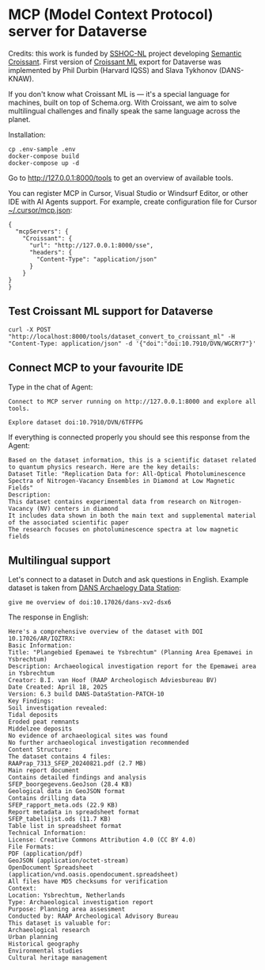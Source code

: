 # MCP (Model Context Protocol) server for Dataverse

Credits: this work is funded by [SSHOC-NL](https://sshoc.nl) project developing [Semantic Croissant](https://docs.google.com/document/d/1fi9Lb6x5Wm0L9CZftqjSGElV_ifcSW_IT-H8ZlpbrtQ/edit?tab=t.0). First version of [Croissant ML](https://docs.mlcommons.org/croissant/docs/croissant-spec.html) export for Dataverse was implemented by Phil Durbin (Harvard IQSS) and Slava Tykhonov (DANS-KNAW).

If you don't know what Croissant ML is — it's a special language for machines, built on top of Schema.org. With Croissant, we aim to solve multilingual challenges and finally speak the same language across the planet.

Installation:
```
cp .env-sample .env
docker-compose build
docker-compose up -d
```

Go to http://127.0.0.1:8000/tools to get an overview of available tools.

You can register MCP in Cursor, Visual Studio or Windsurf Editor, or other IDE with AI Agents support. For example, create configuration file for Cursor [~/.cursor/mcp.json](https://docs.cursor.com/context/model-context-protocol):
```
{
  "mcpServers": {
    "Croissant": {
      "url": "http://127.0.0.1:8000/sse",
      "headers": {
        "Content-Type": "application/json"
      }
    }
}
}
```

## Test Croissant ML support for Dataverse
```
curl -X POST "http://localhost:8000/tools/dataset_convert_to_croissant_ml" -H "Content-Type: application/json" -d '{"doi":"doi:10.7910/DVN/WGCRY7"}'
```

## Connect MCP to your favourite IDE

Type in the chat of Agent:
```
Connect to MCP server running on http://127.0.0.1:8000 and explore all tools.

Explore dataset doi:10.7910/DVN/6TFFPG
```
If everything is connected properly you should see this response from the Agent:
```
Based on the dataset information, this is a scientific dataset related to quantum physics research. Here are the key details:
Dataset Title: "Replication Data for: All-Optical Photoluminescence Spectra of Nitrogen-Vacancy Ensembles in Diamond at Low Magnetic Fields"
Description:
This dataset contains experimental data from research on Nitrogen-Vacancy (NV) centers in diamond
It includes data shown in both the main text and supplemental material of the associated scientific paper
The research focuses on photoluminescence spectra at low magnetic fields
```
## Multilingual support

Let's connect to a dataset in Dutch and ask questions in English. Example dataset is taken from [DANS Archaelogy Data Station](https://archaeology.datastations.nl/dataset.xhtml?persistentId=doi:10.17026/AR/IQZTRX):
```
give me overview of doi:10.17026/dans-xv2-dsx6
```
The response in English:
```
Here's a comprehensive overview of the dataset with DOI 10.17026/AR/IQZTRX:
Basic Information:
Title: "Plangebied Epemawei te Ysbrechtum" (Planning Area Epemawei in Ysbrechtum)
Description: Archaeological investigation report for the Epemawei area in Ysbrechtum
Creator: B.I. van Hoof (RAAP Archeologisch Adviesbureau BV)
Date Created: April 18, 2025
Version: 6.3 build DANS-DataStation-PATCH-10
Key Findings:
Soil investigation revealed:
Tidal deposits
Eroded peat remnants
Middelzee deposits
No evidence of archaeological sites was found
No further archaeological investigation recommended
Content Structure:
The dataset contains 4 files:
RAAPrap_7313_SFEP_20240821.pdf (2.7 MB)
Main report document
Contains detailed findings and analysis
SFEP_boorgegevens.GeoJson (28.4 KB)
Geological data in GeoJSON format
Contains drilling data
SFEP_rapport_meta.ods (22.9 KB)
Report metadata in spreadsheet format
SFEP_tabellijst.ods (11.7 KB)
Table list in spreadsheet format
Technical Information:
License: Creative Commons Attribution 4.0 (CC BY 4.0)
File Formats:
PDF (application/pdf)
GeoJSON (application/octet-stream)
OpenDocument Spreadsheet (application/vnd.oasis.opendocument.spreadsheet)
All files have MD5 checksums for verification
Context:
Location: Ysbrechtum, Netherlands
Type: Archaeological investigation report
Purpose: Planning area assessment
Conducted by: RAAP Archeological Advisory Bureau
This dataset is valuable for:
Archaeological research
Urban planning
Historical geography
Environmental studies
Cultural heritage management
```
